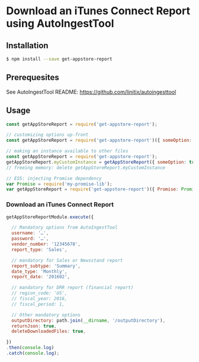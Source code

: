 # Download an iTunes Connect Report using AutoIngestTool

## Installation
```sh
$ npm install --save get-appstore-report
```

## Prerequesites
See AutoIngestTool README: <https://github.com/linitix/autoingesttool>

## Usage
```js
const getAppStoreReport = require('get-appstore-report');

// customizing options up-front
const getAppStoreReport = require('get-appstore-report')({ someOption: true });

// making an instance available to other files
const getAppStoreReport = require('get-appstore-report');
getAppStoreReport.myCustomInstance = getAppStoreReport({ someOption: true });
// freeing memory: delete getAppStoreReport.myCustomInstance

// ES5: injecting Promise dependency
var Promise = require('my-promise-lib');
var getAppStoreReport = require('get-appstore-report')({ Promise: Promise });
```

### Download an iTunes Connect Report
```js
getAppStoreReportModule.execute({

  // Mandatory options from AutoIngestTool
  username: '…',
  password: '…',
  vendor_number: '12345678',
  report_type: 'Sales',

  // mandatory for Sales or Newsstand report
  report_subtype: 'Summary',
  date_type: 'Monthly',
  report_date: '201602',

  // mandatory for DRR report (financial report)
  // region_code: 'US',
  // fiscal_year: 2016,
  // fiscal_period: 1,

  // Other mandatory options
  outputDirectory: path.join(__dirname, '/outputDirectory'),
  returnJson: true,
  deleteDownloadedFiles: true,

})
.then(console.log)
.catch(console.log);
```